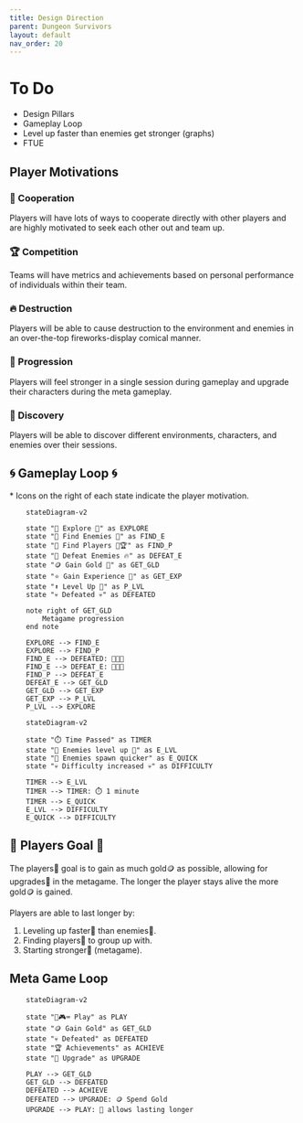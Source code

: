 ```yaml
---
title: Design Direction
parent: Dungeon Survivors
layout: default
nav_order: 20
---
```


# To Do
* Design Pillars
* Gameplay Loop
* Level up faster than enemies get stronger (graphs)
* FTUE

## Player Motivations
### 🤝 Cooperation
Players will have lots of ways to cooperate directly with other players and are highly motivated to seek each other out and team up.
### 🏆 Competition
Teams will have metrics and achievements based on personal performance of individuals within their team.
### 🔥 Destruction
Players will be able to cause destruction to the environment and enemies in an over-the-top fireworks-display comical manner.
### 💪 Progression
Players will feel stronger in a single session during gameplay and upgrade their characters during the meta gameplay.
### 🔎 Discovery
Players will be able to discover different environments, characters, and enemies over their sessions.

## 🌀 Gameplay Loop 🌀

\* Icons on the right of each state indicate the player motivation.

```mermaid
    stateDiagram-v2

    state "🧙 Explore 🔎" as EXPLORE
    state "👹 Find Enemies 🔎" as FIND_E
    state "🧙 Find Players 🤝🏆" as FIND_P
    state "👹 Defeat Enemies 🔥" as DEFEAT_E
    state "🪙 Gain Gold 💪" as GET_GLD
    state "⭐ Gain Experience 💪" as GET_EXP
    state "⬆️ Level Up 💪" as P_LVL
    state "💀 Defeated 💀" as DEFEATED

    note right of GET_GLD
        Metagame progression
    end note

    EXPLORE --> FIND_E
    EXPLORE --> FIND_P
    FIND_E --> DEFEATED: 🖤🖤🖤
    FIND_E --> DEFEAT_E: 💖🖤🖤
    FIND_P --> DEFEAT_E
    DEFEAT_E --> GET_GLD
    GET_GLD --> GET_EXP
    GET_EXP --> P_LVL
    P_LVL --> EXPLORE   
```

```mermaid
    stateDiagram-v2

    state "⏱️ Time Passed" as TIMER
    state "👹 Enemies level up 🔎" as E_LVL
    state "👹 Enemies spawn quicker" as E_QUICK
    state "💀 Difficulty increased 💀" as DIFFICULTY

    TIMER --> E_LVL
    TIMER --> TIMER: ⏱️ 1 minute
    TIMER --> E_QUICK
    E_LVL --> DIFFICULTY
    E_QUICK --> DIFFICULTY
```

## 🎯 Players Goal 🎯
The players🧙 goal is to gain as much gold🪙 as possible, allowing for upgrades💪 in the metagame. The longer the player stays alive the more gold🪙 is gained. 

Players are able to last longer by:
1. Leveling up faster💪 than enemies👹.
2. Finding players🧙 to group up with.
3. Starting stronger💪 (metagame).

## Meta Game Loop

```mermaid
    stateDiagram-v2

    state "📱🎮⌨️ Play" as PLAY
    state "🪙 Gain Gold" as GET_GLD
    state "💀 Defeated" as DEFEATED
    state "🏆 Achievements" as ACHIEVE
    state "💪 Upgrade" as UPGRADE

    PLAY --> GET_GLD
    GET_GLD --> DEFEATED
    DEFEATED --> ACHIEVE
    DEFEATED --> UPGRADE: 🪙 Spend Gold
    UPGRADE --> PLAY: 💪 allows lasting longer
```
